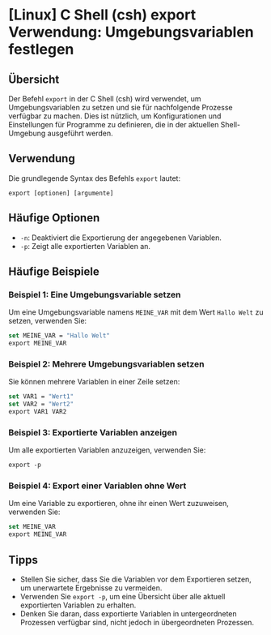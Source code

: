 # [Linux] C Shell (csh) export Verwendung: Umgebungsvariablen festlegen

## Übersicht
Der Befehl `export` in der C Shell (csh) wird verwendet, um Umgebungsvariablen zu setzen und sie für nachfolgende Prozesse verfügbar zu machen. Dies ist nützlich, um Konfigurationen und Einstellungen für Programme zu definieren, die in der aktuellen Shell-Umgebung ausgeführt werden.

## Verwendung
Die grundlegende Syntax des Befehls `export` lautet:

```
export [optionen] [argumente]
```

## Häufige Optionen
- `-n`: Deaktiviert die Exportierung der angegebenen Variablen.
- `-p`: Zeigt alle exportierten Variablen an.

## Häufige Beispiele

### Beispiel 1: Eine Umgebungsvariable setzen
Um eine Umgebungsvariable namens `MEINE_VAR` mit dem Wert `Hallo Welt` zu setzen, verwenden Sie:

```csh
set MEINE_VAR = "Hallo Welt"
export MEINE_VAR
```

### Beispiel 2: Mehrere Umgebungsvariablen setzen
Sie können mehrere Variablen in einer Zeile setzen:

```csh
set VAR1 = "Wert1"
set VAR2 = "Wert2"
export VAR1 VAR2
```

### Beispiel 3: Exportierte Variablen anzeigen
Um alle exportierten Variablen anzuzeigen, verwenden Sie:

```csh
export -p
```

### Beispiel 4: Export einer Variablen ohne Wert
Um eine Variable zu exportieren, ohne ihr einen Wert zuzuweisen, verwenden Sie:

```csh
set MEINE_VAR
export MEINE_VAR
```

## Tipps
- Stellen Sie sicher, dass Sie die Variablen vor dem Exportieren setzen, um unerwartete Ergebnisse zu vermeiden.
- Verwenden Sie `export -p`, um eine Übersicht über alle aktuell exportierten Variablen zu erhalten.
- Denken Sie daran, dass exportierte Variablen in untergeordneten Prozessen verfügbar sind, nicht jedoch in übergeordneten Prozessen.
